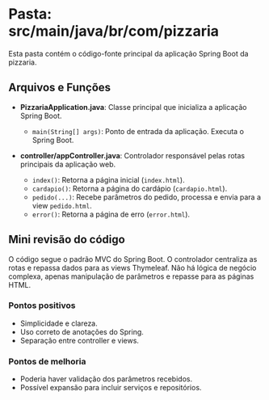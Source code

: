 # Pasta: src/main/java/br/com/pizzaria

Esta pasta contém o código-fonte principal da aplicação Spring Boot da pizzaria.

## Arquivos e Funções

- **PizzariaApplication.java**: Classe principal que inicializa a aplicação Spring Boot.
  - `main(String[] args)`: Ponto de entrada da aplicação. Executa o Spring Boot.

- **controller/appController.java**: Controlador responsável pelas rotas principais da aplicação web.
  - `index()`: Retorna a página inicial (`index.html`).
  - `cardapio()`: Retorna a página do cardápio (`cardapio.html`).
  - `pedido(...)`: Recebe parâmetros do pedido, processa e envia para a view `pedido.html`.
  - `error()`: Retorna a página de erro (`error.html`).

## Mini revisão do código

O código segue o padrão MVC do Spring Boot. O controlador centraliza as rotas e repassa dados para as views Thymeleaf. Não há lógica de negócio complexa, apenas manipulação de parâmetros e repasse para as páginas HTML.

### Pontos positivos
- Simplicidade e clareza.
- Uso correto de anotações do Spring.
- Separação entre controller e views.

### Pontos de melhoria
- Poderia haver validação dos parâmetros recebidos.
- Possível expansão para incluir serviços e repositórios.
